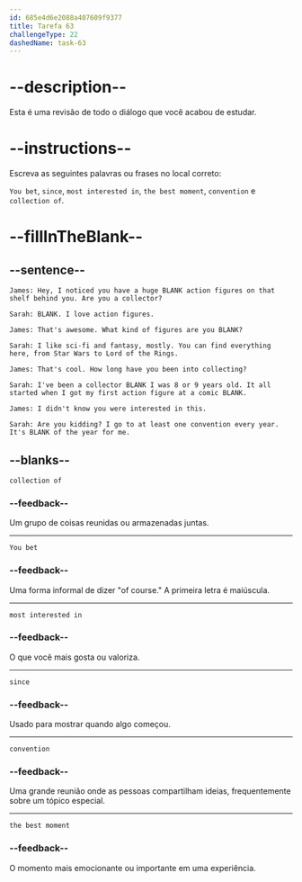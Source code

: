```yaml
---
id: 685e4d6e2088a407609f9377
title: Tarefa 63
challengeType: 22
dashedName: task-63
---
```


<!-- REVIEW -->

# --description--

Esta é uma revisão de todo o diálogo que você acabou de estudar.

# --instructions--

Escreva as seguintes palavras ou frases no local correto:

`You bet`, `since`, `most interested in`, `the best moment`, `convention` e `collection of`.

# --fillInTheBlank--

## --sentence--

`James: Hey, I noticed you have a huge BLANK action figures on that shelf behind you. Are you a collector?`

`Sarah: BLANK. I love action figures.`

`James: That's awesome. What kind of figures are you BLANK?`

`Sarah: I like sci-fi and fantasy, mostly. You can find everything here, from Star Wars to Lord of the Rings.`

`James: That's cool. How long have you been into collecting?`

`Sarah: I've been a collector BLANK I was 8 or 9 years old. It all started when I got my first action figure at a comic BLANK.`

`James: I didn't know you were interested in this.`

`Sarah: Are you kidding? I go to at least one convention every year. It's BLANK of the year for me.`

## --blanks--

`collection of`

### --feedback--

Um grupo de coisas reunidas ou armazenadas juntas.

---

`You bet`

### --feedback--

Uma forma informal de dizer "of course." A primeira letra é maiúscula.

---

`most interested in`

### --feedback--

O que você mais gosta ou valoriza.

---

`since`

### --feedback--

Usado para mostrar quando algo começou.

---

`convention`

### --feedback--

Uma grande reunião onde as pessoas compartilham ideias, frequentemente sobre um tópico especial.

---

`the best moment`

### --feedback--

O momento mais emocionante ou importante em uma experiência.
